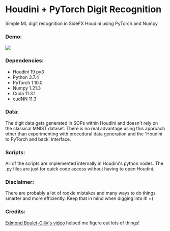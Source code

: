 # Houdini + PyTorch Digit Recognition
Simple ML digit recognition in SideFX Houdini using PyTorch and Numpy


### Demo:

![](Houdini_DigitRecognition_PyTorch_v03.gif)

### Dependencies:
- Houdini 19 py3
- Python  3.7.4
- PyTorch 1.10.0 
- Numpy   1.21.3
- Cuda    11.3.1
- cudNN   11.3

### Data:
The digit data gets generated in SOPs within Houdini and doesn't rely on the classical MNIST dataset. There is no real advantage using this approach other than experimenting with procedural data generation and the 'Houdini to PyTorch and back' interface.

### Scripts:
All of the scripts are implemented internally in Houdini's python nodes. The .py files are just for quick code access without having to open Houdini.

### Disclaimer:
There are probably a lot of rookie mistakes and many ways to do things smarter and more efficiently. Keep that in mind when digging into it! =)

### Credits:
[Edmond Boulet-Gilly's video](https://www.youtube.com/watch?v=WNEEokEq-Fg "4 pixel cam AI - Machine Learning in Houdini Tutorial") helped me figure out lots of things!
